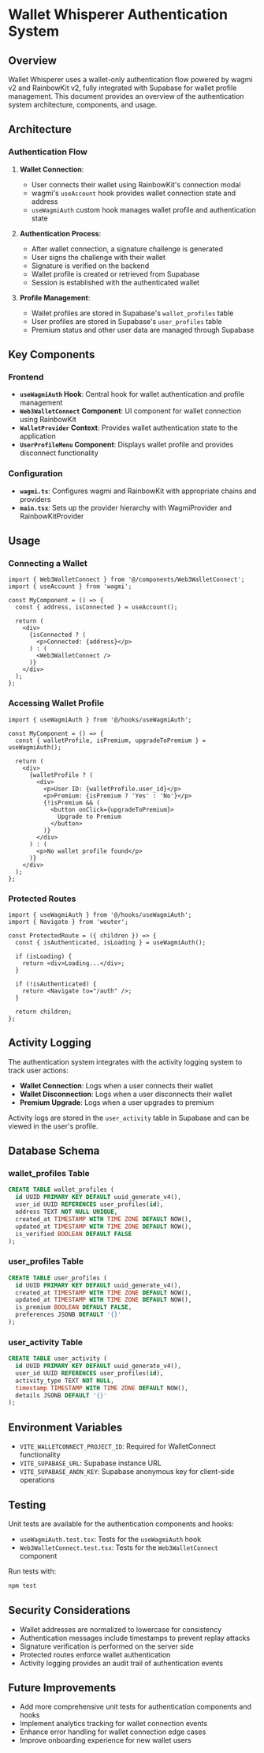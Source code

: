 # Wallet Whisperer Authentication System

## Overview

Wallet Whisperer uses a wallet-only authentication flow powered by wagmi v2 and RainbowKit v2, fully integrated with Supabase for wallet profile management. This document provides an overview of the authentication system architecture, components, and usage.

## Architecture

### Authentication Flow

1. **Wallet Connection**:
   - User connects their wallet using RainbowKit's connection modal
   - wagmi's `useAccount` hook provides wallet connection state and address
   - `useWagmiAuth` custom hook manages wallet profile and authentication state

2. **Authentication Process**:
   - After wallet connection, a signature challenge is generated
   - User signs the challenge with their wallet
   - Signature is verified on the backend
   - Wallet profile is created or retrieved from Supabase
   - Session is established with the authenticated wallet

3. **Profile Management**:
   - Wallet profiles are stored in Supabase's `wallet_profiles` table
   - User profiles are stored in Supabase's `user_profiles` table
   - Premium status and other user data are managed through Supabase

## Key Components

### Frontend

- **`useWagmiAuth` Hook**: Central hook for wallet authentication and profile management
- **`Web3WalletConnect` Component**: UI component for wallet connection using RainbowKit
- **`WalletProvider` Context**: Provides wallet authentication state to the application
- **`UserProfileMenu` Component**: Displays wallet profile and provides disconnect functionality

### Configuration

- **`wagmi.ts`**: Configures wagmi and RainbowKit with appropriate chains and providers
- **`main.tsx`**: Sets up the provider hierarchy with WagmiProvider and RainbowKitProvider

## Usage

### Connecting a Wallet

```tsx
import { Web3WalletConnect } from '@/components/Web3WalletConnect';
import { useAccount } from 'wagmi';

const MyComponent = () => {
  const { address, isConnected } = useAccount();

  return (
    <div>
      {isConnected ? (
        <p>Connected: {address}</p>
      ) : (
        <Web3WalletConnect />
      )}
    </div>
  );
};
```

### Accessing Wallet Profile

```tsx
import { useWagmiAuth } from '@/hooks/useWagmiAuth';

const MyComponent = () => {
  const { walletProfile, isPremium, upgradeToPremium } = useWagmiAuth();

  return (
    <div>
      {walletProfile ? (
        <div>
          <p>User ID: {walletProfile.user_id}</p>
          <p>Premium: {isPremium ? 'Yes' : 'No'}</p>
          {!isPremium && (
            <button onClick={upgradeToPremium}>
              Upgrade to Premium
            </button>
          )}
        </div>
      ) : (
        <p>No wallet profile found</p>
      )}
    </div>
  );
};
```

### Protected Routes

```tsx
import { useWagmiAuth } from '@/hooks/useWagmiAuth';
import { Navigate } from 'wouter';

const ProtectedRoute = ({ children }) => {
  const { isAuthenticated, isLoading } = useWagmiAuth();

  if (isLoading) {
    return <div>Loading...</div>;
  }

  if (!isAuthenticated) {
    return <Navigate to="/auth" />;
  }

  return children;
};
```

## Activity Logging

The authentication system integrates with the activity logging system to track user actions:

- **Wallet Connection**: Logs when a user connects their wallet
- **Wallet Disconnection**: Logs when a user disconnects their wallet
- **Premium Upgrade**: Logs when a user upgrades to premium

Activity logs are stored in the `user_activity` table in Supabase and can be viewed in the user's profile.

## Database Schema

### wallet_profiles Table

```sql
CREATE TABLE wallet_profiles (
  id UUID PRIMARY KEY DEFAULT uuid_generate_v4(),
  user_id UUID REFERENCES user_profiles(id),
  address TEXT NOT NULL UNIQUE,
  created_at TIMESTAMP WITH TIME ZONE DEFAULT NOW(),
  updated_at TIMESTAMP WITH TIME ZONE DEFAULT NOW(),
  is_verified BOOLEAN DEFAULT FALSE
);
```

### user_profiles Table

```sql
CREATE TABLE user_profiles (
  id UUID PRIMARY KEY DEFAULT uuid_generate_v4(),
  created_at TIMESTAMP WITH TIME ZONE DEFAULT NOW(),
  updated_at TIMESTAMP WITH TIME ZONE DEFAULT NOW(),
  is_premium BOOLEAN DEFAULT FALSE,
  preferences JSONB DEFAULT '{}'
);
```

### user_activity Table

```sql
CREATE TABLE user_activity (
  id UUID PRIMARY KEY DEFAULT uuid_generate_v4(),
  user_id UUID REFERENCES user_profiles(id),
  activity_type TEXT NOT NULL,
  timestamp TIMESTAMP WITH TIME ZONE DEFAULT NOW(),
  details JSONB DEFAULT '{}'
);
```

## Environment Variables

- `VITE_WALLETCONNECT_PROJECT_ID`: Required for WalletConnect functionality
- `VITE_SUPABASE_URL`: Supabase instance URL
- `VITE_SUPABASE_ANON_KEY`: Supabase anonymous key for client-side operations

## Testing

Unit tests are available for the authentication components and hooks:

- `useWagmiAuth.test.tsx`: Tests for the `useWagmiAuth` hook
- `Web3WalletConnect.test.tsx`: Tests for the `Web3WalletConnect` component

Run tests with:

```bash
npm test
```

## Security Considerations

- Wallet addresses are normalized to lowercase for consistency
- Authentication messages include timestamps to prevent replay attacks
- Signature verification is performed on the server side
- Protected routes enforce wallet authentication
- Activity logging provides an audit trail of authentication events

## Future Improvements

- Add more comprehensive unit tests for authentication components and hooks
- Implement analytics tracking for wallet connection events
- Enhance error handling for wallet connection edge cases
- Improve onboarding experience for new wallet users
